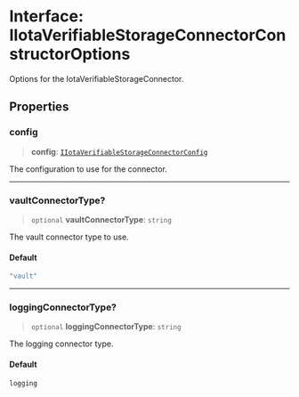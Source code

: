 # Interface: IIotaVerifiableStorageConnectorConstructorOptions

Options for the IotaVerifiableStorageConnector.

## Properties

### config

> **config**: [`IIotaVerifiableStorageConnectorConfig`](IIotaVerifiableStorageConnectorConfig.md)

The configuration to use for the connector.

***

### vaultConnectorType?

> `optional` **vaultConnectorType**: `string`

The vault connector type to use.

#### Default

```ts
"vault"
```

***

### loggingConnectorType?

> `optional` **loggingConnectorType**: `string`

The logging connector type.

#### Default

```ts
logging
```
